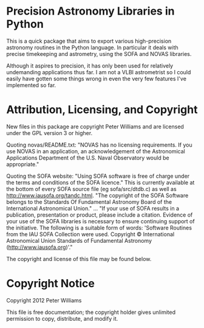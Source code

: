 Precision Astronomy Libraries in Python
=======================================

This is a quick package that aims to export various high-precision
astronomy routines in the Python language. In particular it deals with
precise timekeeping and astrometry, using the SOFA and NOVAS
libraries.

Although it aspires to precision, it has only been used for relatively
undemanding applications thus far. I am not a VLBI astrometrist so
I could easily have gotten some things wrong in even the very few
features I've implemented so far.

Attribution, Licensing, and Copyright
=====================================

New files in this package are copyright Peter Williams and are
licensed under the GPL version 3 or higher.

Quoting novas/README.txt: "NOVAS has no licensing requirements. If
you use NOVAS in an application, an acknowledgement of the
Astronomical Applications Department of the U.S. Naval Observatory
would be appropriate."

Quoting the SOFA website: "Using SOFA software is free of charge under
the terms and conditions of the SOFA licence." This is currently
available at the bottom of every SOFA source file (eg sofa/src/dtdb.c)
as well as http://www.iausofa.org/tandc.html. "The copyright of the
SOFA Software belongs to the Standards Of Fundamental Astronomy Board
of the International Astronomical Union." ... "If your use of SOFA
results in a publication, presentation or product, please include a
citation. Evidence of your use of the SOFA libraries is necessary to
ensure continuing support of the initiative. The following is a
suitable form of words: 'Software Routines from the IAU SOFA
Collection were used. Copyright © International Astronomical Union
Standards of Fundamental Astronomy (http://www.iausofa.org)'."

The copyright and license of this file may be found below.

Copyright Notice
================

Copyright 2012 Peter Williams

This file is free documentation; the copyright holder gives unlimited
permission to copy, distribute, and modify it.
